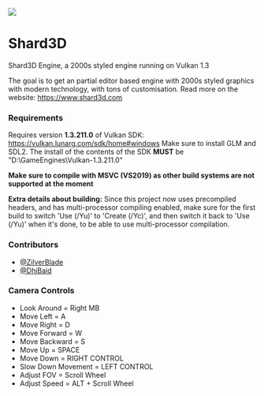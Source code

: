 
![](https://cdn.discordapp.com/attachments/763044823342776340/1002705748121354302/unknown.png)  

# Shard3D

Shard3D Engine, a 2000s styled engine running on Vulkan 1.3

The goal is to get an partial editor based engine with 2000s styled graphics with modern technology, with tons of customisation.
Read more on the website: https://www.shard3d.com

### Requirements

Requires version **1.3.211.0** of Vulkan SDK: https://vulkan.lunarg.com/sdk/home#windows
Make sure to install GLM and SDL2. The install of the contents of the SDK **MUST** be "D:\GameEngines\Vulkan-1.3.211.0"

**Make sure to compile with MSVC (VS2019) as other build systems are not supported at the moment** 

**Extra details about building:** 
Since this project now uses precompiled headers, and has multi-processor compiling enabled, 
make sure for the first build to switch 'Use (/Yu)' to 'Create (/Yc)', and then switch it back to 'Use (/Yu)' when it's done, to be able to use multi-processor compilation.

### Contributors

- [@ZilverBlade](https://www.github.com/ZilverBlade)
- [@DhiBaid](https://www.github.com/DHIBAID)


### Camera Controls

- Look Around = Right MB
- Move Left = A
- Move Right = D
- Move Forward = W
- Move Backward = S
- Move Up = SPACE
- Move Down = RIGHT CONTROL
- Slow Down Movement = LEFT CONTROL
- Adjust FOV = Scroll Wheel
- Adjust Speed = ALT + Scroll Wheel